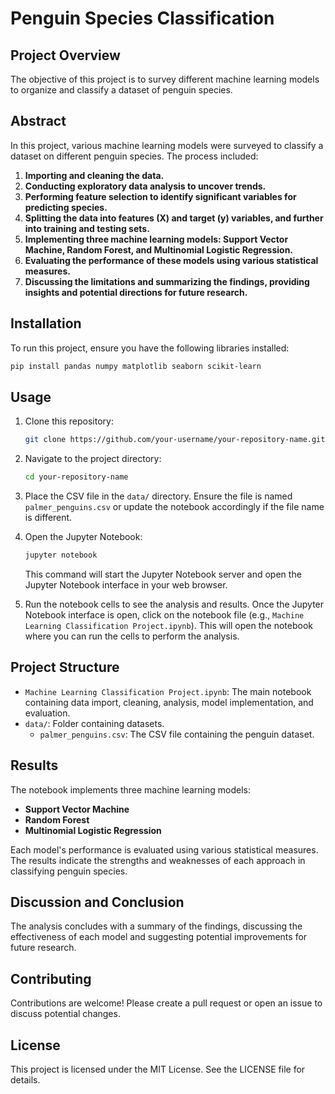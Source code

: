 # Penguin Species Classification

## Project Overview
The objective of this project is to survey different machine learning models to organize and classify a dataset of penguin species.

## Abstract
In this project, various machine learning models were surveyed to classify a dataset on different penguin species. The process included:

1. **Importing and cleaning the data.**
2. **Conducting exploratory data analysis to uncover trends.**
3. **Performing feature selection to identify significant variables for predicting species.**
4. **Splitting the data into features (X) and target (y) variables, and further into training and testing sets.**
5. **Implementing three machine learning models: Support Vector Machine, Random Forest, and Multinomial Logistic Regression.**
6. **Evaluating the performance of these models using various statistical measures.**
7. **Discussing the limitations and summarizing the findings, providing insights and potential directions for future research.**

## Installation
To run this project, ensure you have the following libraries installed:

```bash
pip install pandas numpy matplotlib seaborn scikit-learn
```

## Usage
1. Clone this repository:
    ```bash
    git clone https://github.com/your-username/your-repository-name.git
    ```
2. Navigate to the project directory:
    ```bash
    cd your-repository-name
    ```
3. Place the CSV file in the `data/` directory. Ensure the file is named `palmer_penguins.csv` or update the notebook accordingly if the file name is different.
4. Open the Jupyter Notebook:
    ```bash
    jupyter notebook
    ```
    This command will start the Jupyter Notebook server and open the Jupyter Notebook interface in your web browser.

5. Run the notebook cells to see the analysis and results.
    Once the Jupyter Notebook interface is open, click on the notebook file (e.g., `Machine Learning Classification Project.ipynb`). This will open the notebook where you can run the cells to perform the analysis.

## Project Structure
* `Machine Learning Classification Project.ipynb`: The main notebook containing data import, cleaning, analysis, model implementation, and evaluation.
* `data/`: Folder containing datasets.
  * `palmer_penguins.csv`: The CSV file containing the penguin dataset.


## Results
The notebook implements three machine learning models:
* **Support Vector Machine**
* **Random Forest**
* **Multinomial Logistic Regression**

Each model's performance is evaluated using various statistical measures. The results indicate the strengths and weaknesses of each approach in classifying penguin species.

## Discussion and Conclusion
The analysis concludes with a summary of the findings, discussing the effectiveness of each model and suggesting potential improvements for future research.

## Contributing
Contributions are welcome! Please create a pull request or open an issue to discuss potential changes.

## License
This project is licensed under the MIT License. See the LICENSE file for details.











